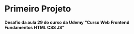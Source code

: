 # Primeiro Projeto

#### Desafio da aula 29 do curso da Udemy "Curso Web Frontend Fundamentos HTML CSS JS"
